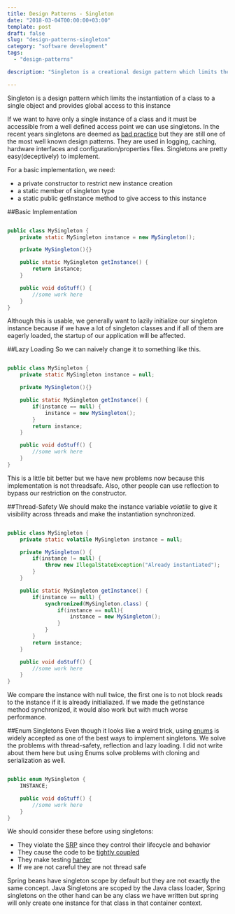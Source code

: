 ```yaml
---
title: Design Patterns - Singleton
date: "2018-03-04T00:00:00+03:00"
template: post
draft: false
slug: "design-patterns-singleton"
category: "software development"
tags:
  - "design-patterns"

description: "Singleton is a creational design pattern which limits the instantiation of a class to a single object and provides global access to this instance"

---
```


Singleton is a design pattern which limits the instantiation of a class to a single object and provides global access to this instance


If we want to have only a single instance of a class and it must be accessible from a well defined access point we can use singletons. In the recent years singletons are deemed as [bad practice](https://stackoverflow.com/questions/137975/what-is-so-bad-about-singletons) but they are still one of the most well known design patterns. They are used in logging, caching, hardware interfaces and configuration/properties files. Singletons are pretty easy(deceptively) to implement.

For a basic implementation, we need:
* a private constructor to restrict new instance creation
* a static member of singleton type
* a static public getInstance method to give access to this instance

##Basic Implementation
``` java

public class MySingleton {
    private static MySingleton instance = new MySingleton();

    private MySingleton(){}

    public static MySingleton getInstance() {
        return instance;
    }

    public void doStuff() {
        //some work here
    }
}

```

Although this is usable, we generally want to lazily initialize our singleton instance because if we have a lot of singleton classes and if all of them are eagerly loaded, the startup of our application will be affected. 

##Lazy Loading
So we can naively change it to something like this.

``` java

public class MySingleton {
    private static MySingleton instance = null;

    private MySingleton(){}

    public static MySingleton getInstance() {
        if(instance == null) {
            instance = new MySingleton();
        }
        return instance;
    }

    public void doStuff() {
        //some work here
    }
}

```

This is a little bit better but we have new problems now because this implementation is not threadsafe. Also, other people can use reflection to bypass our restriction on the constructor. 

##Thread-Safety
We should make the instance variable _volatile_ to give it visibility across threads and make the instantiation synchronized.

``` java

public class MySingleton {
    private static volatile MySingleton instance = null;

    private MySingleton() {
        if(instance != null) {
            throw new IllegalStateException("Already instantiated");
        }
    }

    public static MySingleton getInstance() {
        if(instance == null) {
            synchronized(MySingleton.class) {
                if(instance == null){
                    instance = new MySingleton();
                }
            }
        }
        return instance;
    }

    public void doStuff() {
        //some work here
    }
}

```

We compare the instance with null twice, the first one is to not block reads to the instance if it is already initialiazed. If we made the getInstance method synchronized, it would also work but with much worse performance.

##Enum Singletons
Even though it looks like a weird trick, using [enums](https://stackoverflow.com/a/71399) is widely accepted as one of the best ways to implement singletons. We solve the problems with thread-safety, reflection and lazy loading. I did not write about them here but using Enums solve problems with cloning and serialization as well.

``` java

public enum MySingleton {
    INSTANCE;

    public void doStuff() {
        //some work here
    }
}

```

We should consider these before using singletons:
* They violate the [SRP](https://en.wikipedia.org/wiki/Single_responsibility_principle) since they control their lifecycle and behavior
* They cause the code to be [tightly coupled](https://stackoverflow.com/q/2832017)
* They make testing [harder](https://stackoverflow.com/a/2085988)
* If we are not careful they are not thread safe

Spring beans have singleton scope by default but they are not exactly the same concept. Java Singletons are scoped by the Java class loader, Spring singletons on the other hand can be any class we have written but spring will only create one instance for that class in that container context. 